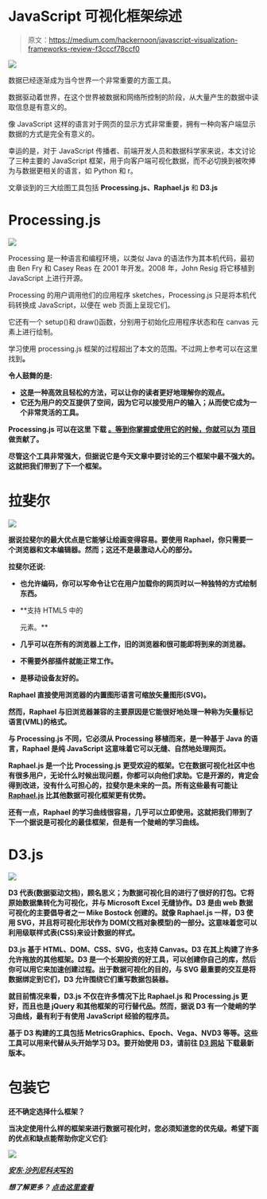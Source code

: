 # JavaScript 可视化框架综述

> 原文：<https://medium.com/hackernoon/javascript-visualization-frameworks-review-f3cccf78ccf0>

![](img/10fbaf0cacee2b8c081d69bc53205c8f.png)

数据已经逐渐成为当今世界一个非常重要的方面工具。

数据驱动着世界，在这个世界被数据和网络所控制的阶段，从大量产生的数据中读取信息是有意义的。

像 JavaScript 这样的语言对于网页的显示方式非常重要，拥有一种向客户端显示数据的方式是完全有意义的。

幸运的是，对于 JavaScript 传播者、前端开发人员和数据科学家来说，本文讨论了三种主要的 JavaScript 框架，用于向客户端可视化数据，而不必切换到被吹捧为与数据更相关的语言，如 Python 和 r。

文章谈到的三大绘图工具包括 **Processing.js、Raphael.js** 和 **D3.js**

# Processing.js

![](img/fa869bbe1a7c020501ec91787e70154d.png)

Processing 是一种语言和编程环境，以类似 Java 的语法作为其本机代码，最初由 Ben Fry 和 Casey Reas 在 2001 年开发。2008 年，John Resig 将它移植到 JavaScript 上进行开源。

Processing 的用户调用他们的应用程序 sketches，Processing.js 只是将本机代码转换成 JavaScript，以便在 web 页面上呈现它们。

它还有一个 setup()和 draw()函数，分别用于初始化应用程序状态和在 canvas 元素上进行绘制。

学习使用 processing.js 框架的过程超出了本文的范围。不过网上参考可以在这里找到[](http://processing.org/reference/)**。**

**令人鼓舞的是:**

*   **这是一种高效且轻松的方法，可以让你的读者更好地理解你的观点。**
*   **它还为用户的交互提供了空间，因为它可以接受用户的输入；从而使它成为一个非常灵活的工具。**

**Processing.js 可以在这里 下载 [**。等到你掌握或使用它的时候，你就可以为**](http://processingjs.org/download/) **[**项目**](https://github.com/processing-js/processing-js/) 做贡献了。****

**尽管这个工具非常强大，但据说它是今天文章中要讨论的三个框架中最不强大的。这就把我们带到了下一个框架。**

# **拉斐尔**

**![](img/bef0728a18977f6eeae8fa686c1f462d.png)**

**据说拉斐尔的最大优点是它能够让绘画变得容易。要使用 Raphael，你只需要一个浏览器和文本编辑器。然而；这还不是最激动人心的部分。**

**拉斐尔还说:**

*   **也允许编码，你可以写命令让它在用户加载你的网页时以一种独特的方式绘制东西。**
*   **支持 HTML5 中的

    <canvas>元素。</canvas>** 
*   **几乎可以在所有的浏览器上工作，旧的浏览器和很可能即将到来的浏览器。**
*   **不需要外部插件就能正常工作。**
*   **是移动设备友好的。**

**Raphael 直接使用浏览器的内置图形语言可缩放矢量图形(SVG)。**

**然而，Raphael 与旧浏览器兼容的主要原因是它能很好地处理一种称为矢量标记语言(VML)的格式。**

**与 Processing.js 不同，它必须从 Processing 移植而来，是一种基于 Java 的语言，Raphael 是纯 JavaScript 这意味着它可以无缝、自然地处理网页。**

**Raphael.js 是一个比 Processing.js 更受欢迎的框架。它在数据可视化社区中也有很多用户，无论什么时候出现问题，你都可以向他们求助。它是开源的，肯定会得到改进，没有什么可担心的，拉斐尔是未来的一员。所有这些最有可能让 [**Raphael.js**](http://dmitrybaranovskiy.github.io/raphael/) 比其他数据可视化框架更有优势。**

**还有一点，Raphael 的学习曲线很容易，几乎可以立即使用。这就把我们带到了下一个据说是可视化的最佳框架，但是有一个陡峭的学习曲线。**

# **D3.js**

**![](img/b78e950531d12bb3bd7d725f20429f78.png)**

**D3 代表(数据驱动文档)，顾名思义；为数据可视化目的进行了很好的打包。它将原始数据集转化为可视化，并与 Microsoft Excel 无缝协作。D3 是由 web 数据可视化的主要倡导者之一 Mike Bostock 创建的。就像 Raphael.js 一样，D3 使用 SVG，并且将可视化形状作为 DOM(文档对象模型)的一部分。这意味着您可以利用级联样式表(CSS)来设计数据的样式。**

**D3.js 基于 HTML、DOM、CSS、SVG，也支持 Canvas。D3 在其上构建了许多允许拖放的其他框架。D3 是一个长期投资的好工具，可以创建你自己的库，然后你可以用它来加速创建过程。出于数据可视化的目的，与 SVG 最重要的交互是将数据绑定到它们，D3 允许围绕它们重写数据包装器。**

**就目前情况来看，D3.js 不仅在许多情况下比 Raphael.js 和 Processing.js 更好，而且也是 jQuery 和其他框架的可行替代品。然而，据说 D3 有一个陡峭的学习曲线，最有利于有使用 JavaScript 经验的程序员。**

**基于 D3 构建的工具包括 MetricsGraphics、Epoch、Vega、NVD3 等等。这些工具可以用来代替从头开始学习 D3。要开始使用 D3，请前往 [**D3 网站**](http://d3js.org/) 下载最新版本。**

# **包装它**

**还不确定选择什么框架？**

**当决定使用什么样的框架来进行数据可视化时，您必须知道您的优先级。希望下面的优点和缺点能帮助你定义它们:**

**![](img/4a4f719c291cb2ac106f078c038e3dd7.png)**

**[*安东·沙列尼科夫*写的](https://www.linkedin.com/in/anton-shaleynikov-45812a1/)**

***想了解更多？* [*点击这里查看*](https://dashbouquet.com/blog)**